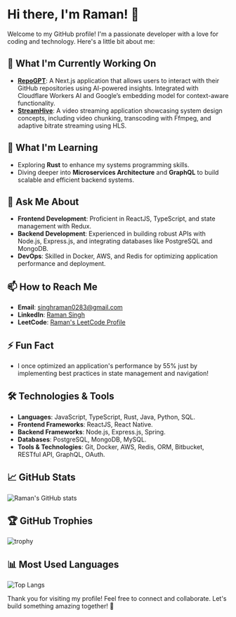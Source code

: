 # Hi there, I'm Raman! 👋

Welcome to my GitHub profile! I'm a passionate developer with a love for coding and technology. Here's a little bit about me:

## 🔭 What I'm Currently Working On
- **[RepoGPT](link)**: A Next.js application that allows users to interact with their GitHub repositories using AI-powered insights. Integrated with Cloudflare Workers AI and Google’s embedding model for context-aware functionality.
- **[StreamHive](link)**: A video streaming application showcasing system design concepts, including video chunking, transcoding with Ffmpeg, and adaptive bitrate streaming using HLS.

## 🌱 What I'm Learning
- Exploring **Rust** to enhance my systems programming skills.
- Diving deeper into **Microservices Architecture** and **GraphQL** to build scalable and efficient backend systems.

## 💬 Ask Me About
- **Frontend Development**: Proficient in ReactJS, TypeScript, and state management with Redux.
- **Backend Development**: Experienced in building robust APIs with Node.js, Express.js, and integrating databases like PostgreSQL and MongoDB.
- **DevOps**: Skilled in Docker, AWS, and Redis for optimizing application performance and deployment.

## 📫 How to Reach Me
- **Email**: [singhraman0283@gmail.com](mailto:singhraman0283@gmail.com)
- **LinkedIn**: [Raman Singh](https://www.linkedin.com/in/your-profile)
- **LeetCode**: [Raman's LeetCode Profile](https://leetcode.com/your-profile)

## ⚡ Fun Fact
- I once optimized an application's performance by 55% just by implementing best practices in state management and navigation!

## 🛠️ Technologies & Tools
- **Languages**: JavaScript, TypeScript, Rust, Java, Python, SQL.
- **Frontend Frameworks**: ReactJS, React Native.
- **Backend Frameworks**: Node.js, Express.js, Spring.
- **Databases**: PostgreSQL, MongoDB, MySQL.
- **Tools & Technologies**: Git, Docker, AWS, Redis, ORM, Bitbucket, RESTful API, GraphQL, OAuth.

## 📈 GitHub Stats
![Raman's GitHub stats](https://github-readme-stats.vercel.app/api?username=Raman-79&show_icons=true&theme=radical)

## 🏆 GitHub Trophies
![trophy](https://github-profile-trophy.vercel.app/?username=Raman-79&theme=radical)

## 📊 Most Used Languages
![Top Langs](https://github-readme-stats.vercel.app/api/top-langs/?username=Raman-79&layout=compact&theme=radical)

Thank you for visiting my profile! Feel free to connect and collaborate. Let's build something amazing together! 🚀
